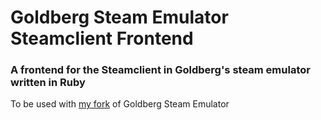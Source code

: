 # Goldberg Steam Emulator Steamclient Frontend
### A frontend for the Steamclient in Goldberg's steam emulator written in Ruby

To be used with [my fork](https://github.com/Zachareee/goldberg_emu) of Goldberg Steam Emulator
